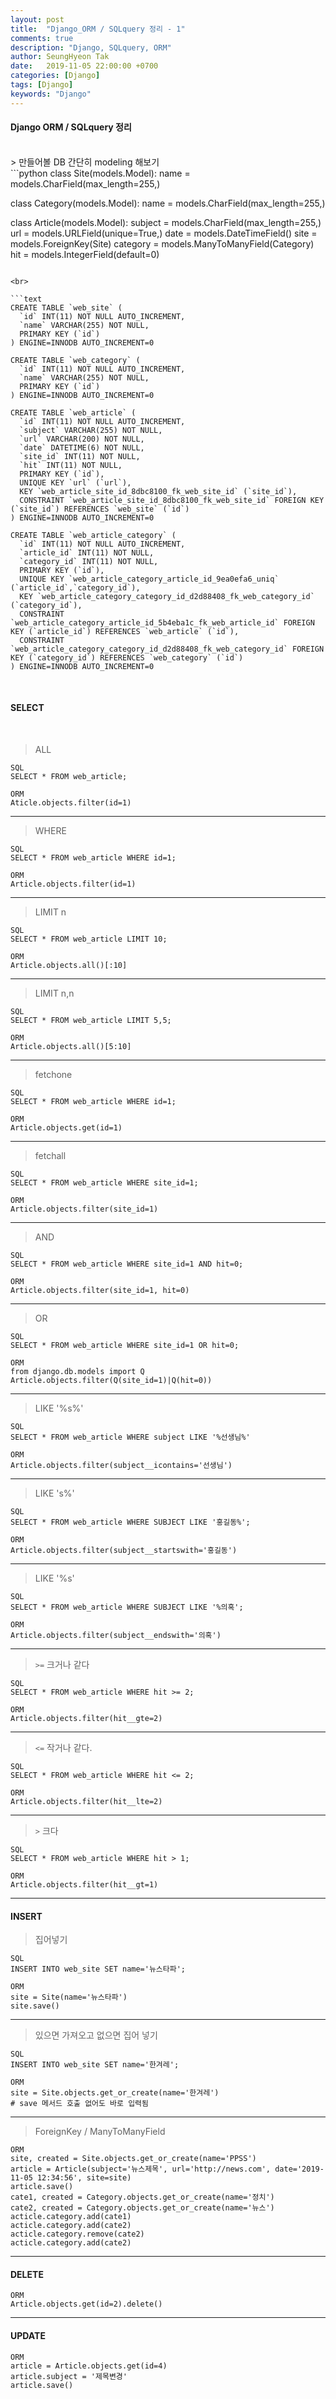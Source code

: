 ```yaml
---
layout: post
title:  "Django_ORM / SQLquery 정리 - 1"
comments: true
description: "Django, SQLquery, ORM"
author: SeungHyeon Tak
date:   2019-11-05 22:00:00 +0700
categories: [Django]
tags: [Django]
keywords: "Django"
---
```

#### Django ORM / SQLquery 정리

<br>
> 만들어볼 DB 간단히 modeling 해보기

<br>
```python
class Site(models.Model):
    name = models.CharField(max_length=255,)

class Category(models.Model):
    name = models.CharField(max_length=255,)

class Article(models.Model):
    subject = models.CharField(max_length=255,)
    url = models.URLField(unique=True,)
    date = models.DateTimeField()
    site = models.ForeignKey(Site)
    category = models.ManyToManyField(Category)
    hit = models.IntegerField(default=0)
```

<br>

```text
CREATE TABLE `web_site` (
  `id` INT(11) NOT NULL AUTO_INCREMENT,
  `name` VARCHAR(255) NOT NULL,
  PRIMARY KEY (`id`)
) ENGINE=INNODB AUTO_INCREMENT=0

CREATE TABLE `web_category` (
  `id` INT(11) NOT NULL AUTO_INCREMENT,
  `name` VARCHAR(255) NOT NULL,
  PRIMARY KEY (`id`)
) ENGINE=INNODB AUTO_INCREMENT=0

CREATE TABLE `web_article` (
  `id` INT(11) NOT NULL AUTO_INCREMENT,
  `subject` VARCHAR(255) NOT NULL,
  `url` VARCHAR(200) NOT NULL,
  `date` DATETIME(6) NOT NULL,
  `site_id` INT(11) NOT NULL,
  `hit` INT(11) NOT NULL,
  PRIMARY KEY (`id`),
  UNIQUE KEY `url` (`url`),
  KEY `web_article_site_id_8dbc8100_fk_web_site_id` (`site_id`),
  CONSTRAINT `web_article_site_id_8dbc8100_fk_web_site_id` FOREIGN KEY (`site_id`) REFERENCES `web_site` (`id`)
) ENGINE=INNODB AUTO_INCREMENT=0

CREATE TABLE `web_article_category` (
  `id` INT(11) NOT NULL AUTO_INCREMENT,
  `article_id` INT(11) NOT NULL,
  `category_id` INT(11) NOT NULL,
  PRIMARY KEY (`id`),
  UNIQUE KEY `web_article_category_article_id_9ea0efa6_uniq` (`article_id`,`category_id`),
  KEY `web_article_category_category_id_d2d88408_fk_web_category_id` (`category_id`),
  CONSTRAINT `web_article_category_article_id_5b4eba1c_fk_web_article_id` FOREIGN KEY (`article_id`) REFERENCES `web_article` (`id`),
  CONSTRAINT `web_article_category_category_id_d2d88408_fk_web_category_id` FOREIGN KEY (`category_id`) REFERENCES `web_category` (`id`)
) ENGINE=INNODB AUTO_INCREMENT=0
```

<br>

#### SELECT
<br>

> ALL <br>

```
SQL
SELECT * FROM web_article;

ORM
Aticle.objects.filter(id=1)
```

*****

> WHERE <br>

```
SQL
SELECT * FROM web_article WHERE id=1;

ORM
Article.objects.filter(id=1)
```

*****

> LIMIT n <br>

```
SQL
SELECT * FROM web_article LIMIT 10;

ORM
Article.objects.all()[:10]
```

*****

> LIMIT n,n <br>

```
SQL
SELECT * FROM web_article LIMIT 5,5;

ORM
Article.objects.all()[5:10]
```

*****

> fetchone <br>

```
SQL
SELECT * FROM web_article WHERE id=1;

ORM
Article.objects.get(id=1)
```

*****

> fetchall <br>

```
SQL
SELECT * FROM web_article WHERE site_id=1;

ORM
Article.objects.filter(site_id=1)
```

*****

> AND <br>

```
SQL
SELECT * FROM web_article WHERE site_id=1 AND hit=0;

ORM
Article.objects.filter(site_id=1, hit=0)
```

*****

> OR <br>

```
SQL
SELECT * FROM web_article WHERE site_id=1 OR hit=0;

ORM
from django.db.models import Q
Article.objects.filter(Q(site_id=1)|Q(hit=0))
```

*****

> LIKE '%s%' <br>

```
SQL
SELECT * FROM web_article WHERE subject LIKE '%선생님%'

ORM
Article.objects.filter(subject__icontains='선생님')
```

*****

> LIKE 's%' <br>

```
SQL
SELECT * FROM web_article WHERE SUBJECT LIKE '홍길동%';

ORM
Article.objects.filter(subject__startswith='홍길동')
```

*****

> LIKE '%s' <br>

```
SQL
SELECT * FROM web_article WHERE SUBJECT LIKE '%의혹';

ORM
Article.objects.filter(subject__endswith='의혹')
```

*****

> `>=` 크거나 같다 <br>

```
SQL
SELECT * FROM web_article WHERE hit >= 2;

ORM
Article.objects.filter(hit__gte=2)
```

*****

> `<=` 작거나 같다. <br>

```
SQL
SELECT * FROM web_article WHERE hit <= 2;

ORM
Article.objects.filter(hit__lte=2)
```

*****

> `>` 크다 <br>

```
SQL
SELECT * FROM web_article WHERE hit > 1;

ORM
Article.objects.filter(hit__gt=1)
```

*****

#### INSERT

> 집어넣기 <br>

```
SQL
INSERT INTO web_site SET name='뉴스타파';

ORM
site = Site(name='뉴스타파')
site.save()
```

****

> 있으면 가져오고 없으면 집어 넣기 <br>

```
SQL
INSERT INTO web_site SET name='한겨레';

ORM
site = Site.objects.get_or_create(name='한겨레')
# save 메서드 호출 없어도 바로 입력됨
```

*****

> ForeignKey / ManyToManyField <br>

```
ORM
site, created = Site.objects.get_or_create(name='PPSS')
article = Article(subject='뉴스제목', url='http://news.com', date='2019-11-05 12:34:56', site=site)
article.save()
cate1, created = Category.objects.get_or_create(name='정치')
cate2, created = Category.objects.get_or_create(name='뉴스')
acticle.category.add(cate1)
acticle.category.add(cate2)
acticle.category.remove(cate2)
acticle.category.add(cate2)
```

*****

#### DELETE

```
ORM
Article.objects.get(id=2).delete()
```

*****

#### UPDATE

```
ORM
article = Article.objects.get(id=4)
article.subject = '제목변경'
article.save() 
```
<br>
